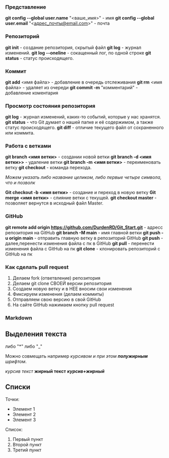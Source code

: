 

### Представление

**git config --global user.name** "<ваше_имя>" - имя
**git config --global user.email** "<адрес_почты@email.com>" - почта

### Репозиторий

**git init** - создание репозитория, скрытый файл
**git log** - журнал изменений.
**git log --oneline** - сокащенный лог, по одной строке 
**git status** - статус происходящего.

### Коммит

**git add** <имя файла> - добавление в очередь отслеживания
**git rm** <имя файла> - удаляет из очереди
**git commit -m** "комментарий" - добавление коментария

### Просмотр состояния репозитория

**git log** - журнал изменений, каких-то событий, которые у нас хранятся.
**git status** -  что Git думает о нашей папке и её содержимом, а также статус происходящего.
**git diff** - отличие текущего файл от сохраненного или коммита.


### Работа с ветками

**git branch <имя ветки>** - создании новой ветки 
**git branch -d <имя ветки>>** - удаление ветки
**git branch -m <имя ветки>** - переименовать ветку
**git checkout**  - команда перехода.
 
_Можем указать либо название целиком, либо первые четыре символа, что и позволк_

**Git checkout -b <имя ветки>** - создание и переход в новую ветку
**Git merge <имя ветки>** - слияние ветки с текущей.
**git checkout master** - позволяет вернутся в исходный файл
Master.

### GitHub

**git remote add origin https://github.com/DurdenRD/Git_Start.git** - адресс репозитория на GitHub
**git branch -M main** - имя главной ветки
**git push -u origin main** - отправить главную ветку в репозиторий GitHub
**git push** - далее,перенести изменения файла с пк в GitHub
**git pull** - перенести изменения файла с GitHub на пк
**git clone** - клонировать репозиторий с GitHub на пк

### Как сделать pull request
1. Делаем fork (ответвление) репозитория
2. Делаем git clone СВОЕЙ версии репозитория
3. Создаем новую ветку и в НЕЕ вносим свои изменения
4. Фиксируем изменения (делаем коммиты)
5. Отправляем свою версию в свой GitHub
6. На сайте GitHub нажимаем кнопку pull request
        



### Markdown

## Выделения текста

либо "*"
либо "_"

Можно совмещать например *курсивом и при этом __полужирным__ шрифтом*.
 
 *курсив текст*
**жирный текст**
***курсив+жирный***

## Списки

Точки:

* Элемент 1
* Элемент 2
* Элемент 3

Список:

1. Первый пункт
2. Второй пункт
3. Третий пункт
